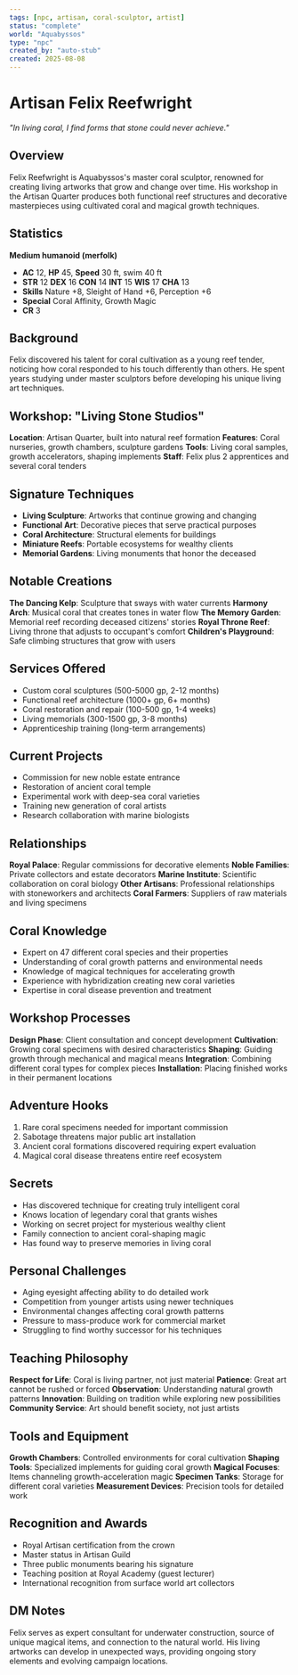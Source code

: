 ```yaml
---
tags: [npc, artisan, coral-sculptor, artist]
status: "complete"
world: "Aquabyssos"
type: "npc"
created_by: "auto-stub"
created: 2025-08-08
---
```


# Artisan Felix Reefwright

*"In living coral, I find forms that stone could never achieve."*

## Overview
Felix Reefwright is Aquabyssos's master coral sculptor, renowned for creating living artworks that grow and change over time. His workshop in the Artisan Quarter produces both functional reef structures and decorative masterpieces using cultivated coral and magical growth techniques.

## Statistics
**Medium humanoid (merfolk)**
- **AC** 12, **HP** 45, **Speed** 30 ft, swim 40 ft
- **STR** 12 **DEX** 16 **CON** 14 **INT** 15 **WIS** 17 **CHA** 13
- **Skills** Nature +8, Sleight of Hand +6, Perception +6
- **Special** Coral Affinity, Growth Magic
- **CR** 3

## Background
Felix discovered his talent for coral cultivation as a young reef tender, noticing how coral responded to his touch differently than others. He spent years studying under master sculptors before developing his unique living art techniques.

## Workshop: "Living Stone Studios"
**Location**: Artisan Quarter, built into natural reef formation
**Features**: Coral nurseries, growth chambers, sculpture gardens
**Tools**: Living coral samples, growth accelerators, shaping implements
**Staff**: Felix plus 2 apprentices and several coral tenders

## Signature Techniques
- **Living Sculpture**: Artworks that continue growing and changing
- **Functional Art**: Decorative pieces that serve practical purposes
- **Coral Architecture**: Structural elements for buildings
- **Miniature Reefs**: Portable ecosystems for wealthy clients
- **Memorial Gardens**: Living monuments that honor the deceased

## Notable Creations
**The Dancing Kelp**: Sculpture that sways with water currents
**Harmony Arch**: Musical coral that creates tones in water flow
**The Memory Garden**: Memorial reef recording deceased citizens' stories
**Royal Throne Reef**: Living throne that adjusts to occupant's comfort
**Children's Playground**: Safe climbing structures that grow with users

## Services Offered
- Custom coral sculptures (500-5000 gp, 2-12 months)
- Functional reef architecture (1000+ gp, 6+ months)
- Coral restoration and repair (100-500 gp, 1-4 weeks)
- Living memorials (300-1500 gp, 3-8 months)
- Apprenticeship training (long-term arrangements)

## Current Projects
- Commission for new noble estate entrance
- Restoration of ancient coral temple
- Experimental work with deep-sea coral varieties
- Training new generation of coral artists
- Research collaboration with marine biologists

## Relationships
**Royal Palace**: Regular commissions for decorative elements
**Noble Families**: Private collectors and estate decorators
**Marine Institute**: Scientific collaboration on coral biology
**Other Artisans**: Professional relationships with stoneworkers and architects
**Coral Farmers**: Suppliers of raw materials and living specimens

## Coral Knowledge
- Expert on 47 different coral species and their properties
- Understanding of coral growth patterns and environmental needs
- Knowledge of magical techniques for accelerating growth
- Experience with hybridization creating new coral varieties
- Expertise in coral disease prevention and treatment

## Workshop Processes
**Design Phase**: Client consultation and concept development
**Cultivation**: Growing coral specimens with desired characteristics
**Shaping**: Guiding growth through mechanical and magical means
**Integration**: Combining different coral types for complex pieces
**Installation**: Placing finished works in their permanent locations

## Adventure Hooks
1. Rare coral specimens needed for important commission
2. Sabotage threatens major public art installation
3. Ancient coral formations discovered requiring expert evaluation
4. Magical coral disease threatens entire reef ecosystem

## Secrets
- Has discovered technique for creating truly intelligent coral
 - Knows location of legendary coral that grants wishes
- Working on secret project for mysterious wealthy client
- Family connection to ancient coral-shaping magic
- Has found way to preserve memories in living coral

## Personal Challenges
- Aging eyesight affecting ability to do detailed work
- Competition from younger artists using newer techniques
- Environmental changes affecting coral growth patterns
- Pressure to mass-produce work for commercial market
- Struggling to find worthy successor for his techniques

## Teaching Philosophy
**Respect for Life**: Coral is living partner, not just material
**Patience**: Great art cannot be rushed or forced
**Observation**: Understanding natural growth patterns
**Innovation**: Building on tradition while exploring new possibilities
**Community Service**: Art should benefit society, not just artists

## Tools and Equipment
**Growth Chambers**: Controlled environments for coral cultivation
**Shaping Tools**: Specialized implements for guiding coral growth
**Magical Focuses**: Items channeling growth-acceleration magic
**Specimen Tanks**: Storage for different coral varieties
**Measurement Devices**: Precision tools for detailed work

## Recognition and Awards
- Royal Artisan certification from the crown
 - Master status in Artisan Guild
- Three public monuments bearing his signature
- Teaching position at Royal Academy (guest lecturer)
- International recognition from surface world art collectors

## DM Notes
Felix serves as expert consultant for underwater construction, source of unique magical items, and connection to the natural world. His living artworks can develop in unexpected ways, providing ongoing story elements and evolving campaign locations.
